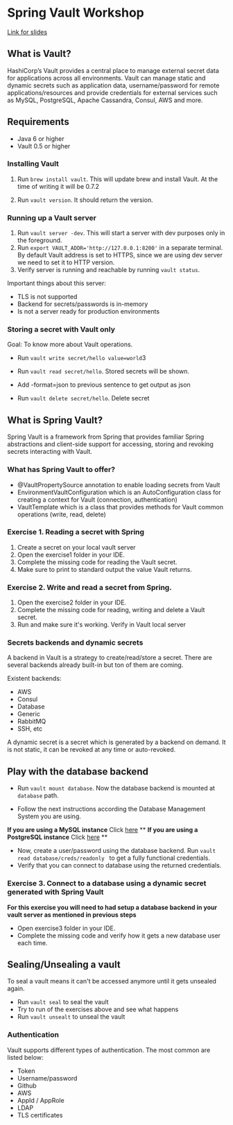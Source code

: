 # Spring Vault Workshop

[Link for slides](http://goo.gl/WUOc7D)

## What is Vault?

HashiCorp’s Vault provides a central place to manage external secret data for applications across all environments. Vault can manage static and dynamic secrets such as application data, username/password for remote applications/resources and provide credentials for external services such as MySQL, PostgreSQL, Apache Cassandra, Consul, AWS and more.

## Requirements

- Java 6 or higher
- Vault 0.5 or higher

### Installing Vault
1. Run ``` brew install vault ```. This will update brew and install Vault. At the time of writing it will be 0.7.2

2. Run ``` vault version ```. It should return the version.

### Running up a Vault server

1. Run ``` vault server -dev ```. This will start a server with dev purposes only in the foreground.
2. Run ``` export VAULT_ADDR='http://127.0.0.1:8200' ``` in a separate terminal. By default Vault address is set to HTTPS, since we are using dev server we need to set it to HTTP version.
3. Verify server is running and reachable by running ``` vault status ```.

Important things about this server:
- TLS is not supported
- Backend for secrets/passwords is in-memory
- Is not a server ready for production environments

### Storing a secret with Vault only

Goal: To know more about Vault operations. 

- Run ``` vault write secret/hello value=world ```3

- Run ``` vault read secret/hello ```. Stored secrets will be shown.
- Add -format=json to previous sentence to get output as json

- Run ``` vault delete secret/hello ```. Delete secret

## What is Spring Vault?

Spring Vault is a framework from Spring that provides familiar Spring abstractions and client-side support for accessing, storing and revoking secrets interacting with Vault.

### What has Spring Vault to offer?

- @VaultPropertySource annotation to enable loading secrets from Vault
- EnvironmentVaultConfiguration which is an AutoConfiguration class for creating a context for Vault (connection, authentication)
- VaultTemplate which is a class that provides methods for Vault common operations (write, read, delete)

### Exercise 1. Reading a secret with Spring

1. Create a secret on your local vault server
2. Open the exercise1 folder in your IDE. 
3. Complete the missing code for reading the Vault secret.
4. Make sure to print to standard output the value Vault returns.

### Exercise 2. Write and read a secret from Spring.

1. Open the exercise2 folder in your IDE.
2. Complete the missing code for reading, writing and delete a Vault secret.
3. Run and make sure it's working. Verify in Vault local server

### Secrets backends and dynamic secrets

A backend in Vault is a strategy to create/read/store a secret. There are several backends already built-in but ton of them are coming. 

Existent backends:
- AWS
- Consul
- Database
- Generic
- RabbitMQ
- SSH, etc

A dynamic secret is a secret which is generated by a backend on demand. It is not static, it can be revoked at any time or auto-revoked.

## Play with the database backend

- Run ``` vault mount database ```. Now the database backend is mounted at ```database``` path. 

- Follow the next instructions according the Database Management System you are using.

**If you are using a MySQL instance** Click [here](mysql.md) **
**If you are using a PostgreSQL instance** Click [here](postgres.md) **

- Now, create a user/password using the database backend. Run ```vault read database/creds/readonly ``` to get a fully functional credentials.
- Verify that you can connect to database using the returned credentials. 

### Exercise 3. Connect to a database using a dynamic secret generated with Spring Vault

**For this exercise you will need to had setup a database backend in your vault server as mentioned in previous steps**

- Open exercise3 folder in your IDE.
- Complete the missing code and verify how it gets a new database user each time.

## Sealing/Unsealing a vault

To seal a vault means it can't be accessed anymore until it gets unsealed again. 

- Run ``` vault seal ``` to seal the vault
- Try to run of the exercises above and see what happens
- Run ``` vault unsealt ``` to unseal the vault

### Authentication

Vault supports different types of authentication. The most common are listed below:

- Token
- Username/password
- Github
- AWS
- AppId / AppRole
- LDAP
- TLS certificates



